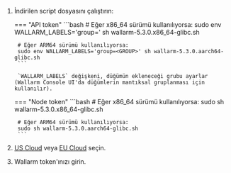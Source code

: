 1. İndirilen script dosyasını çalıştırın:

    === "API token"
        ```bash
        # Eğer x86_64 sürümü kullanılıyorsa:
        sudo env WALLARM_LABELS='group=<GROUP>' sh wallarm-5.3.0.x86_64-glibc.sh

        # Eğer ARM64 sürümü kullanılıyorsa:
        sudo env WALLARM_LABELS='group=<GROUP>' sh wallarm-5.3.0.aarch64-glibc.sh
        ```        

        `WALLARM_LABELS` değişkeni, düğümün ekleneceği grubu ayarlar (Wallarm Console UI'da düğümlerin mantıksal gruplanması için kullanılır).

    === "Node token"
        ```bash
        # Eğer x86_64 sürümü kullanılıyorsa:
        sudo sh wallarm-5.3.0.x86_64-glibc.sh

        # Eğer ARM64 sürümü kullanılıyorsa:
        sudo sh wallarm-5.3.0.aarch64-glibc.sh
        ```

1. [US Cloud](https://us1.my.wallarm.com/) veya [EU Cloud](https://my.wallarm.com/) seçin.
1. Wallarm token'ınızı girin.